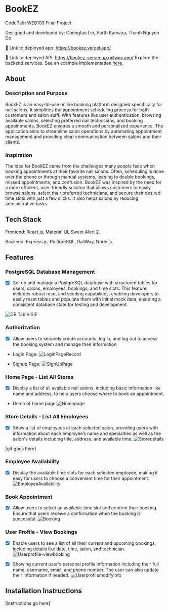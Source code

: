 # BookEZ

CodePath WEB103 Final Project

Designed and developed by: Chengtao Lin, Parth Kansara, Thanh Nguyen Do

🔗 Link to deployed app: https://bookez.vercel.app/

🔗 Link to deployed API: https://bookez-server.up.railway.app/ Explore the backend services. See an example implementation [here](https://github.com/Web103-BookEZ/web103_finalproject/pull/40).



## About

### Description and Purpose

BookEZ is an easy-to-use online booking platform designed specifically for nail salons. It simplifies the appointment scheduling process for both customers and salon staff. With features like user authentication, browsing available salons, selecting preferred nail technicians, and booking appointments, BookEZ ensures a smooth and personalized experience. The application aims to streamline salon operations by automating appointment management and providing clear communication between salons and their clients.

### Inspiration

The idea for BookEZ came from the challenges many people face when booking appointments at their favorite nail salons. Often, scheduling is done over the phone or through manual systems, leading to double bookings, missed appointments, and confusion. BookEZ was inspired by the need for a more efficient, user-friendly solution that allows customers to easily browse salons, select their preferred technicians, and secure their desired time slots with just a few clicks. It also helps salons by reducing administrative tasks.

## Tech Stack

Frontend: React.js, Material UI, Sweet Alert 2.

Backend: Express.js, PostgreSQL, RailWay, Node.js.

## Features

### PostgreSQL Database Management

- [x] Set up and manage a PostgreSQL database with structured tables for users, salons, employees, bookings, and time slots. This feature includes robust reset and seeding capabilities, enabling developers to easily reset tables and populate them with initial mock data, ensuring a consistent database state for testing and development.

![DB Table GIF](https://github.com/Web103-BookEZ/web103_finalproject/blob/main/gifs/db_walkthrough.gif)

### Authorization

- [x] Allow users to securely create accounts, log in, and log out to access the booking system and manage their information.

- Login Page: 
![LoginPageRecord](https://github.com/user-attachments/assets/1645619d-8b35-4311-8ae8-732c08821352)

- Signup Page:
![SignUpPage](https://github.com/user-attachments/assets/a87f806b-28a2-4154-8b6d-0ff4c7f1ea59)


### Home Page - List All Stores

- [x] Display a list of all available nail salons, including basic information like name and address, to help users choose where to book an appointment.

- Demo of home page
![Homepage](https://github.com/user-attachments/assets/e625ab42-06d3-4ff8-894b-250628c751bb)

### Store Details - List All Employees

- [x] Show a list of employees at each selected salon, providing users with information about each employee’s name and specialties as well as the salon's details including title, address, and available time.
![Storedetails](https://github.com/user-attachments/assets/35bb6a28-180b-4f22-8902-ca65d2be66b4)

[gif goes here]

### Employee Availability

- [x] Display the available time slots for each selected employee, making it easy for users to choose a convenient time for their appointment.
![EmployeeAvailability](https://github.com/user-attachments/assets/71dda37f-d44e-44d2-bf98-84f4d4ce1052)


### Book Appointment

- [x] Allow users to select an available time slot and confirm their booking. Ensure that users receive a confirmation when the booking is successful.
![Booking](https://github.com/user-attachments/assets/f2e8f0d4-61f5-4623-9094-823ddd57a4dc)


### User Profile - View Bookings

- [x] Enable users to see a list of all their current and upcoming bookings, including details like date, time, salon, and technician.
![Userprofile-viewbooking](https://github.com/user-attachments/assets/e7e0fd2f-a0f7-4310-a415-075a152816d5)

- [x] Showing current user's personal profile information including their full name, username, email, and phone number. The user can also update their information if needed.
![Userprofilemodifyinfo](https://github.com/user-attachments/assets/ddc9859d-d12d-401b-b3a8-5ed21648aea4)


## Installation Instructions

[instructions go here]
